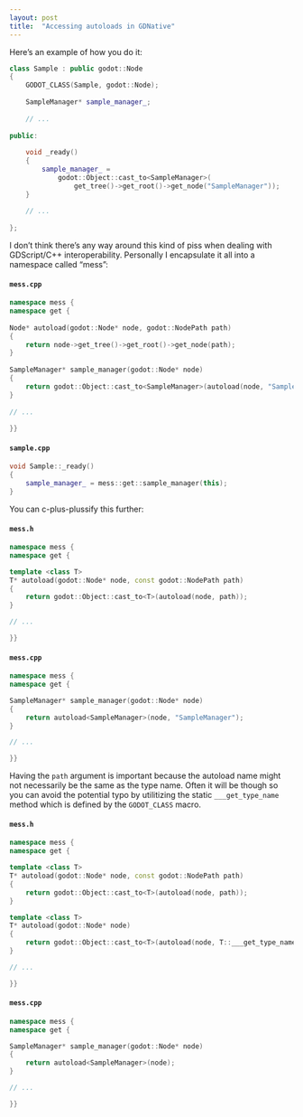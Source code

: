 ```yaml
---
layout: post
title:  "Accessing autoloads in GDNative"
---
```

Here’s an example of how you do it:

```c++
class Sample : public godot::Node
{
    GODOT_CLASS(Sample, godot::Node);
     
    SampleManager* sample_manager_;
 
    // ...
 
public:
 
    void _ready()
    {
        sample_manager_ =
            godot::Object::cast_to<SampleManager>(
                get_tree()->get_root()->get_node("SampleManager"));
    }
     
    // ...
 
};
```

I don’t think there’s any way around this kind of piss when dealing with GDScript/C++ interoperability. Personally I encapsulate it all into a namespace called “mess”:

#### **`mess.cpp`**
```c++
namespace mess {
namespace get {
 
Node* autoload(godot::Node* node, godot::NodePath path)
{
    return node->get_tree()->get_root()->get_node(path);
}
 
SampleManager* sample_manager(godot::Node* node)
{
    return godot::Object::cast_to<SampleManager>(autoload(node, "SampleManager"));
}
 
// ...
 
}}
```
#### **`sample.cpp`**
```c++
void Sample::_ready()
{
    sample_manager_ = mess::get::sample_manager(this);
}
```

You can c-plus-plussify this further:

#### **`mess.h`**
```c++
namespace mess {
namespace get {

template <class T>
T* autoload(godot::Node* node, const godot::NodePath path)
{
	return godot::Object::cast_to<T>(autoload(node, path));
}

// ...

}}
```
#### **`mess.cpp`**
```c++
namespace mess {
namespace get {

SampleManager* sample_manager(godot::Node* node)
{
    return autoload<SampleManager>(node, "SampleManager");
}

// ...

}}
```

Having the `path` argument is important because the autoload name might not necessarily be the same as the type name. Often it will be though so you can avoid the potential typo by utilitizing the static `___get_type_name` method which is defined by the `GODOT_CLASS` macro.

#### **`mess.h`**
```c++
namespace mess {
namespace get {

template <class T>
T* autoload(godot::Node* node, const godot::NodePath path)
{
	return godot::Object::cast_to<T>(autoload(node, path));
}

template <class T>
T* autoload(godot::Node* node)
{
	return godot::Object::cast_to<T>(autoload(node, T::___get_type_name()));
}

// ...

}}
```
#### **`mess.cpp`**
```c++
namespace mess {
namespace get {

SampleManager* sample_manager(godot::Node* node)
{
	return autoload<SampleManager>(node);
}

// ...

}}
```